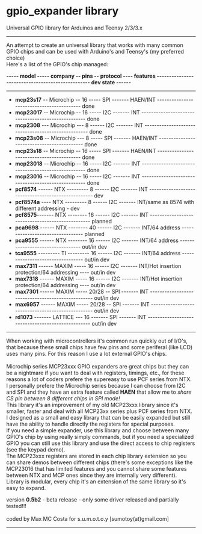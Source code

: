 gpio_expander library
=====================

 Universal GPIO library for Arduinos and Teensy 2/3/3.x
 
--------------------------------------------------------------------------------------

An attempt to create an universal library that works with many common GPIO chips and can be used with Arduino's and Teensy's (my preferred choice)<br>
Here's a list of the GPIO's chip managed:<br>

<b>----- model ----- company -- pins -- protocol ---- features ------------------------------------------------- dev state ------</b>

--------------------------------------------------------------------------------------

- <b>mcp23s17</b> -- Microchip -- 16 ----- SPI ------- HAEN/INT ------------------------------------------ done
- <b>mcp23017</b> -- Microchip -- 16 ----- I2C ------- INT --------------------------------------------------- done
- <b>mcp2308</b>  ---  Microchip --- 8 ------ I2C ------- INT --------------------------------------------------- done
- <b>mcp23s08</b> --	Microchip --- 8  ----- SPI ------- HAEN/INT ------------------------------------------- done
- <b>mcp23s18</b> -- Microchip -- 16 ----- SPI ------- HAEN/INT ------------------------------------------ done
- <b>mcp23018</b> -- Microchip -- 16 ----- I2C ------- INT --------------------------------------------------- done
- <b>mcp23016</b> --  Microchip -- 16 ----- I2C ------- INT --------------------------------------------------- done
- <b>pcf8574</b> ------ NTX --------- 8  ------ I2C ------- INT --------------------------------------------------- dev
- <b>pcf8574a</b> ---- NTX --------- 8  ------ I2C ------- INT/same as 8574 with different addressing - dev
- <b>pcf8575</b>------- NTX -------- 16  ------ I2C ------- INT ------------------------------------------------- planned
- <b>pca9698</b> ------ NTX -------- 40  ------ I2C ------- INT/64 address --------------------------------- planned
- <b>pca9555</b> ------ NTX -------- 16  ------ I2C ------- INT/64 address --------------------------------- out/in dev
- <b>tca9555</b> --------- TI --------- 16  ------ I2C ------- INT/64 address --------------------------------- out/in dev
- <b>max7311</b> ------ MAXIM ----- 16  ------ I2C ------- INT/Hot insertion protection/64 addressing ---- out/in dev
- <b>max7318</b> ------ MAXIM ----- 16  ------ I2C ------- INT/Hot insertion protection/64 addressing ---- out/in dev
- <b>max7301</b> ------ MAXIM ----- 20/28 -- SPI ------- INT -------------------------------------------------- out/in dev
- <b>max6957</b> ------ MAXIM ----- 20/28 -- SPI ------- INT -------------------------------------------------- out/in dev
- <b>rd1073</b> ------- LATTICE --- 16 ------- SPI ------- INT -------------------------------------------------- out/in dev

--------------------------------------------------------------------------------------
When working with microcontrollers it's common run quickly out of I/O's, that because these small chips have few
pins and some periferal (like LCD) uses many pins. For this reason I use a lot external GPIO's chips.<br><br>
Microchip series MCP23xxx GPIO expanders are great chips but they can be a nightmare if you want to deal with registers, timings, etc., for these reasons a lot of coders prefere the supereasy to use PCF series from NTX.<br> 
I personally prefere the Microchip series because I can choose from I2C and SPI and they have an extra feature called <b>HAEN</b> that allow me to <i>share CS pin between 8 different chips in SPI mode!</i><br>
This library it's an improvement of my old MCP23xxx library since it's smaller, faster and deal with all MCP23xx series plus PCF series from NTX.<br>
I designed as a small and easy library that can be easily expanded but still have the ability to handle directly the registers for special purposes.<br>
If you need a simple expander, use this library and choose between many GPIO's chip by using really simply commands, but if you need a specialized GPIO you can still use this library and use the direct access to chip registers (see the keypad demo).<br>
The MCP23xxx registers are stored in each chip library extension so you can share demos between different chips (there's some exceptions like the MCP23016 that has limited features and you cannot share some features between NTX and MCP ones since they are internally very different).<br>
Library is modular, every chip it's an extension of the same library so it's easy to expand.<br>

version <b>0.5b2</b> - beta release - only some driver released and partially tested!!!<br><br>
coded by Max MC Costa for s.u.m.o.t.o.y [sumotoy(at)gmail.com]

--------------------------------------------------------------------------------------
